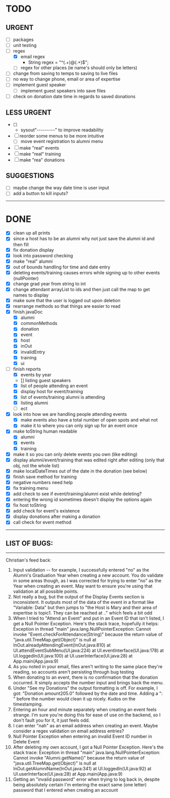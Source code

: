 # TODO
## URGENT
- [ ] packages
- [ ] unit testing
- [ ] regex
    - [x] email regex
        - String regex = "^(.+)@(.+)$";
    - [ ] regex for other places (ie name's should only be letters)
- [ ] change from saving to temps to saving to live files
- [ ] no way to change phone, email or area of expertise
- [ ] implement guest speaker
    - [ ] implement guest speakers into save files
- [ ] check on donation date time in regards to saved donations
## LESS URGENT
- [ ] + sysout"---------" to improve readability
- [ ] reorder some menus to be more intuitive
    - [ ] move event registration to alumni menu
- [ ] make "real" events 
- [ ] make "real" training
- [ ] make "rea" donations
## SUGGESTIONS
- [ ] maybe change the way date time is user input
- [ ] add a button to kill inputs?
---
# DONE
- [x] clean up all prints 
- [x] since a host has to be an alumni why not just save the alumni id and then fill
- [x] fix donation display
- [x] look into password checking
- [x] make "real" alumni 
- [x] out of bounds handling for time and date entry 
- [x] deleting events/training causes errors while signing up to other events (nullPointer)
- [x] change grad year from string to int
- [x] change attendant arrayList to ids and then just call the map to get names to display
- [x] make sure that the user is logged out upon deletion
- [x] rearrange methods so that things are easier to read
- [x] finish javaDoc
    - [x] alumni
    - [x] commonMethods
    - [x] donation
    - [x] event
    - [x] host
    - [x] inOut
    - [x] invalidEntry
    - [x] training
    - [x] ui
- [ ] finish reports
    - [x] events by year
    - [] listing guest speakers
    - [x] list of people attending an event
    - [x] display host for event/training
    - [x] list of events/training alumni is attending
    - [x] listing alumni
    - [ ] ect
- [x] look into how we are handling people attending events 
    - [x] make events also have a total number of open spots and what not
    - [x] make it to where you can only sign up for an event once
- [x] make toString human readable
    - [x] alumni
    - [x] events
    - [x] training
- [x] make it so you can only delete events you own (like editing)
- [x] display alumni/event/training that was edited right after editing (only that obj, not the whole list)
- [x] make localDateTimes out of the date in the donation (see below)
- [x] finish save method for training
- [x] negative numbers need help
- [x] fix training menu
- [x] add check to see if event/training/alumni exist while deleting?
- [x] entering the wrong id sometimes doesn't display the options again
- [x] fix host toString
- [x] add check for event's existence 
- [x] display donations after making a donation
- [x] call check for event method
---
## LIST OF BUGS:
---
Christian's feed back:
1) Input validation -- for example, I successfully entered "no" as the Alumni's Graduation Year when creating a new account. You do validate in some areas though, as I was corrected for trying to enter "no" as the Year when creating an event. May want to ensure you're using that validation at all possible points.
2) Not really a bug, but the output of the Display Events section is inconsistent. It outputs most of the data of the event in a format like "Variable: Data" but then jumps to "the Host is Mary and their area of expertise is topic1. They can be reached at .." which feels a bit odd
3) When I tried to "Attend an Event" and put in an Event ID that isn't listed, I get a Null Pointer Exception. Here's the stack trace, hopefully it helps:
Exception in thread "main" java.lang.NullPointerException: Cannot invoke "Event.checkForAttendance(String)" because the return value of "java.util.TreeMap.get(Object)" is null
	at InOut.alreadyAttendingEvent(InOut.java:810)
	at UI.attendEventSubMenu(UI.java:224)
	at UI.eventInterface(UI.java:178)
	at UI.loggedIn(UI.java:100)
	at UI.userInterface(UI.java:28)
	at App.main(App.java:9)
4) As you noted in your email, files aren't writing to the same place they're reading, so accounts aren't persisting through bug testing
5) When donating to an event, there is no confirmation that the donation occurred. It simply accepts the number input and brings back the menu.
6) Under "See my Donations" the output formatting is off. For example, I got: "Donation amount205.0" followed  by the date and time. Adding a ": " before the number would clean it up nicely. Kudos on the timestamping.
7) Entering an hour and minute separately when creating an event feels strange. I'm sure you're doing this for ease of use on the backend, so I don't fault you for it, it just feels odd.
8) I can enter "nah" as an email address when creating an event. Maybe consider a regex validation on email address entries?
9) Null Pointer Exception when entering an invalid Event ID number in Delete Event
10) After deleting my own account, I got a Null Pointer Exception. Here's the stack trace:
Exception in thread "main" java.lang.NullPointerException: Cannot invoke "Alumni.getName()" because the return value of "java.util.TreeMap.get(Object)" is null
	at InOut.getAlumniName(InOut.java:341)
	at UI.loggedIn(UI.java:92)
	at UI.userInterface(UI.java:28)
	at App.main(App.java:9)
11) Getting an "invalid password" error when trying to log back in, despite being absolutely certain I'm entering the exact same (one letter) password that I entered when creating an account